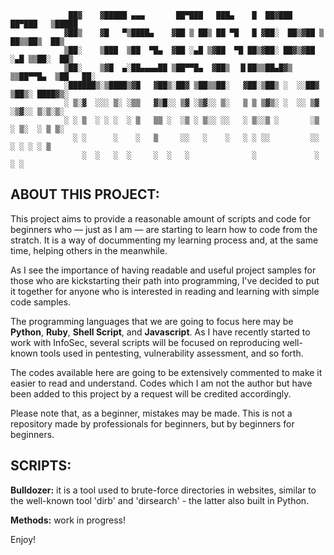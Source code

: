 				 ██▓    ▓█████ ▄▄▄       ██▀███   ███▄    █  ██▓███   ██▀███   ▒█████  
				▓██▒    ▓█   ▀▒████▄    ▓██ ▒ ██▒ ██ ▀█   █ ▓██░  ██▒▓██ ▒ ██▒▒██▒  ██▒
				▒██░    ▒███  ▒██  ▀█▄  ▓██ ░▄█ ▒▓██  ▀█ ██▒▓██░ ██▓▒▓██ ░▄█ ▒▒██░  ██▒
				▒██░    ▒▓█  ▄░██▄▄▄▄██ ▒██▀▀█▄  ▓██▒  ▐▌██▒▒██▄█▓▒ ▒▒██▀▀█▄  ▒██   ██░
				░██████▒░▒████▒▓█   ▓██▒░██▓ ▒██▒▒██░   ▓██░▒██▒ ░  ░░██▓ ▒██▒░ ████▓▒░
				░ ▒░▓  ░░░ ▒░ ░▒▒   ▓▒█░░ ▒▓ ░▒▓░░ ▒░   ▒ ▒ ▒▓▒░ ░  ░░ ▒▓ ░▒▓░░ ▒░▒░▒░ 
				░ ░ ▒  ░ ░ ░  ░ ▒   ▒▒ ░  ░▒ ░ ▒░░ ░░   ░ ▒░░▒ ░       ░▒ ░ ▒░  ░ ▒ ▒░ 
				  ░ ░      ░    ░   ▒     ░░   ░    ░   ░ ░ ░░         ░░   ░ ░ ░ ░ ▒  
	    			░  ░   ░  ░     ░  ░   ░              ░             ░         ░ ░  

## ABOUT THIS PROJECT:

This project aims to provide a reasonable amount of scripts and code for beginners who — just as I am — are starting to learn how to code from the stratch. It is a way of docummenting my learning process and, at the same time, helping others in the meanwhile.

As I see the importance of having readable and useful project samples for those who are kickstarting their path into programming, I've decided to put it together for anyone who is interested in reading and learning with simple code samples.

The programming languages that we are going to focus here may be **Python**, **Ruby**, **Shell Script**, and **Javascript**. As I have recently started to work with InfoSec, several scripts will be focused on reproducing well-known tools used in pentesting, vulnerability assessment, and so forth.

The codes available here are going to be extensively commented to make it easier to read and understand. Codes which I am not the author but have been added to this project by a request will be credited accordingly.

Please note that, as a beginner, mistakes may be made. This is not a repository made by professionals for beginners, but by beginners for beginners.

## SCRIPTS:

**Bulldozer:** it is a tool used to brute-force directories in websites, similar to the well-known tool 'dirb' and 'dirsearch' - the latter also built in Python.

**Methods:** work in progress!

Enjoy!
